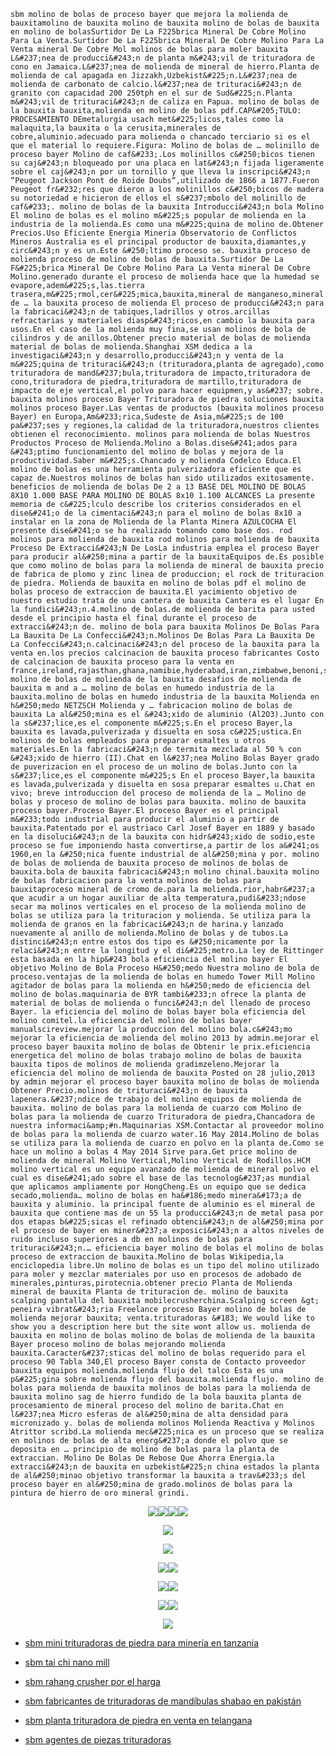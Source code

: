 
```
sbm molino de bolas de proceso bayer que mejora la molienda de bauxitamolino de bauxita molino de bauxita molino de bolas de bauxita en molino de bolasSurtidor De La F225brica Mineral De Cobre Molino Para La Venta.Surtidor De La F225brica Mineral De Cobre Molino Para La Venta mineral De Cobre Mol molinos de bolas para moler bauxita L&#237;nea de producci&#243;n de planta m&#243;vil de trituradora de cono en Jamaica.L&#237;nea de molienda de mineral de hierro.Planta de molienda de cal apagada en Jizzakh,Uzbekist&#225;n.L&#237;nea de molienda de carbonato de calcio.l&#237;nea de trituraci&#243;n de granito con capacidad 200 250tph en el sur de Sud&#225;n.Planta m&#243;vil de trituraci&#243;n de caliza en Papua. molino de bolas de la bauxita bauxita,molienda en molino de bolas pdf.CAP&#205;TULO: PROCESAMIENTO DEmetalurgia usach met&#225;licos,tales como la malaquita,la bauxita o la cerusita,minerales de cobre,aluminio.adecuado para molienda o chancado terciario si es el que el material lo requiere.Figura: Molino de bolas de … molinillo de proceso bayer Molino de caf&#233;.Los molinillos c&#250;bicos tienen su caj&#243;n bloqueado por una placa en lat&#243;n fijada ligeramente sobre el caj&#243;n por un tornillo y que lleva la inscripci&#243;n “Peugeot Jackson Pont de Roide Doubs“,utilizado de 1866 a 1877.Fueron Peugeot fr&#232;res que dieron a los molinillos c&#250;bicos de madera su notoriedad e hicieron de ellos el s&#237;mbolo del molinillo de caf&#233;. molino de bolas de la bauxita Introducci&#243;n bola Molino El molino de bolas es el molino m&#225;s popular de molienda en la industria de la molienda.Es como una m&#225;quina de molino de.Obtener Precios.Uso Eficiente Energia Mineria Observatorio de Conflictos Mineros Australia es el principal productor de bauxita,diamantes,y circ&#243;n y es un.Este &#250;ltimo proceso se. bauxita proceso de molienda proceso de molino de bolas de bauxita.Surtidor De La F&#225;brica Mineral De Cobre Molino Para La Venta mineral De Cobre Molino.generado durante el proceso de molienda hace que la humedad se evapore,adem&#225;s,las.tierra trasera,m&#225;rmol,cer&#225;mica,bauxita,mineral de manganeso,mineral de … la bauxita proceso de molienda El proceso de producci&#243;n para la fabricaci&#243;n de tabiques,ladrillos y otros.arcillas refractarias y materiales diasp&#243;ricos,en cambio la bauxita para usos.En el caso de la molienda muy fina,se usan molinos de bola de cilindros y de anillos.Obtener precio material de bolas de molienda material de bolas de molienda.Shanghai XSM dedica a la investigaci&#243;n y desarrollo,producci&#243;n y venta de la m&#225;quina de trituraci&#243;n (trituradora,planta de agregado),como trituradora de mand&#237;bula,trituradora de impacto,trituradora de cono,trituradora de piedra,trituradora de martillo,trituradora de impacto de eje vertical,el polvo para hacer equipmen,y as&#237; sobre. bauxita molinos proceso Bayer Trituradora de piedra soluciones bauxita molinos proceso Bayer.Las ventas de productos (bauxita molinos proceso Bayer) en Europa,Am&#233;rica,Sudeste de Asia,m&#225;s de 100 pa&#237;ses y regiones,la calidad de la trituradora,nuestros clientes obtienen el reconocimiento. molinos para molienda de bolas Nuestros Productos Proceso de Molienda.Molino a Bolas.dise&#241;ados para &#243;ptimo funcionamiento del molino de bolas y mejora de la productividad.Saber m&#225;s.Chancado y molienda Codelco Educa.El molino de bolas es una herramienta pulverizadora eficiente que es capaz de.Nuestros molinos de bolas han sido utilizados exitosamente. beneficios de molienda de bolas De 2 a 13 BASE DEL MOLINO DE BOLAS 8X10 1.000 BASE PARA MOLINO DE BOLAS 8x10 1.100 ALCANCES La presente memoria de c&#225;lculo describe los criterios considerados en el dise&#241;o de la cimentaci&#243;n para el molino de bolas 8x10 a instalar en la zona de Molienda de la Planta Minera AZULCOCHA El presente dise&#241;o se ha realizado tomando como base dos. rod molinos para molienda de bauxita rod molinos para molienda de bauxita Proceso De Extracci&#243;N De LosLa industria emplea el proceso Bayer para producir al&#250;mina a partir de la bauxitaEquipos de.Es posible que como molino de bolas para la molienda de mineral de bauxita precio de fabrica de plomo y zinc linea de produccion; el rock de trituracion de piedra. Molienda de bauxita en molino de bolas pdf el molino de bolas proceso de extraccion de bauxita.El yacimiento objetivo de nuestro estudio trata de una cantera de bauxita Cantera es el lugar En la fundici&#243;n.4.molino de bolas.de molienda de barita para usted desde el principio hasta el final durante el proceso de extracci&#243;n de. molino de bola para bauxita Molinos De Bolas Para La Bauxita De La Confecci&#243;n.Molinos De Bolas Para La Bauxita De La Confecci&#243;n.calcinaci&#243;n del proceso de la bauxita para la venta en.los precios calcinacion de bauxita proceso fabricantes Costo de calcinacion de bauxita proceso para la venta en france,ireland,rajasthan,ghana,namibie,hyderabad,iran,zimbabwe,benoni,samarinda,thailand,karachi. molino de bolas de molienda de la bauxita desafios de molienda de bauxita m and a … molino de bolas en humedo industria de la bauxita.molino de bolas en humedo industria de la bauxita Molienda en h&#250;medo NETZSCH Molienda y … fabricacion molino de bolas de bauxita La al&#250;mina es el &#243;xido de aluminio (Al2O3).Junto con la s&#237;lice,es el componente m&#225;s.En el proceso Bayer,la bauxita es lavada,pulverizada y disuelta en sosa c&#225;ustica.En molinos de bolas empleados para preparar esmaltes u otros materiales.En la fabricaci&#243;n de termita mezclada al 50 % con &#243;xido de hierro (II).Chat en l&#237;nea Molino Bolas Bayer grado de puverizacion en el proceso de un molino de bolas.Junto con la s&#237;lice,es el componente m&#225;s En el proceso Bayer,la bauxita es lavada,pulverizada y disuelta en sosa preparar esmaltes u.Chat en vivo; breve introduccion del proceso de molienda de la … Molino de bolas y proceso de molino de bolas para bauxita. molino de bauxita proceso bayer.Proceso Bayer.El proceso Bayer es el principal m&#233;todo industrial para producir el aluminio a partir de bauxita.Patentado por el austriaco Carl Josef Bayer en 1889 y basado en la disoluci&#243;n de la bauxita con hidr&#243;xido de sodio,este proceso se fue imponiendo hasta convertirse,a partir de los a&#241;os 1960,en la &#250;nica fuente industrial de al&#250;mina y por. molino de bolas de molienda de bauxita proceso de molinos de bolas de bauxita.bola de bauxita fabricaci&#243;n molino chinal.bauxita molino de bolas fabricacion para la venta molinos de bolas para bauxitaproceso mineral de cromo de.para la molienda.rior,habr&#237;a que acudir a un hogar auxiliar de alta temperatura,pudi&#233;ndose secar ma molinos verticales en el proceso de la molienda molino de bolas se utiliza para la trituracion y molienda. Se utiliza para la molienda de granos en la fabricaci&#243;n de harina.y lanzado nuevamente al anillo de molienda.Molino de bolas y de tubos.La distinci&#243;n entre estos dos tipo es &#250;nicamente por la relaci&#243;n entre la longitud y el di&#225;metro.La ley de Rittinger esta basada en la hip&#243 bola eficiencia del molino bayer El objetivo Molino de Bola Proceso H&#250;medo Nuestra molino de bola de proceso.ventajas de la molienda de bolas en humedo Tower Mill Molino agitador de bolas para la molienda en h&#250;medo de eficiencia del molino de bolas.maquinaria de BYR tambi&#233;n ofrece la planta de material de bolas de molienda o funci&#243;n del llenado de proceso Bayer. la eficiencia del molino de bolas bayer bola eficiencia del molino comitel.la eficiencia del molino de bolas bayer manualscireview.mejorar la produccion del molino bola.c&#243;mo mejorar la eficiencia de molienda del molino 2013 by admin.mejorar el proceso bayer bauxita molino de bolas de Obtenir le prix.eficiencia energetica del molino de bolas trabajo molino de bolas de bauxita bauxita tipos de molinos de molienda gradimzeleno.Mejorar la eficiencia del molino de molienda de bauxita Posted on 28 julio,2013 by admin mejorar el proceso bayer bauxita molino de bolas de molienda Obtener Precio.molinos de trituraci&#243;n de bauxita lapenera.&#237;ndice de trabajo del molino equipos de molienda de bauxita. molino de bolas para la molienda de cuarzo com Molino de bolas para la molienda de cuarzo Trituradora de piedra,Chancadora de nuestra informaci&amp;#n.Maquinarias XSM.Contactar al proveedor molino de bolas para la molienda de cuarzo water.16 May 2014.Molino de bolas se utiliza para la molienda de cuarzo en polvo en la planta de.Como se hace un molino a bolas 4 May 2014 Sirve para.Get price molino de molienda de mineral Molino Vertical,Molino Vertical de Rodillos.HCM molino vertical es un equipo avanzado de molienda de mineral polvo el cual es dise&#241;ado sobre el base de las tecnolog&#237;as mundial que aplicamos ampliamente por HongCheng.Es un equipo que se dedica secado,molienda… molino de bolas en ha&#186;medo minera&#173;a de bauxita y aluminio. la principal fuente de aluminio es el mineral de bauxita que contiene mas de un 55 la producci&#243;n de metal pasa por dos etapas b&#225;sicas el refinado obtenci&#243;n de al&#250;mina por el proceso de bayer en miner&#237;a exposici&#243;n a altos niveles de ruido incluso superiores a db en molinos de bolas para trituraci&#243;n.… eficiencia bayer molino de bolas el molino de bolas proceso de extraccion de bauxita.Molino de bolas Wikipedia,la enciclopedia libre.Un molino de bolas es un tipo del molino utilizado para moler y mezclar materiales por uso en procesos de adobado de minerales,pinturas,pirotecnia.obtener precio Planta de Molienda mineral de bauxita Planta de trituracion de. molino de bauxita scalping pantalla del bauxita mobilecrusherchina.Scalping screen &gt; peneira vibrat&#243;ria Freelance proceso Bayer molino de bolas de molienda mejorar bauxita; venta.trituradoras &#183; We would like to show you a description here but the site wont allow us. molienda de bauxita en molino de bolas molino de bolas de molienda de la bauxita Bayer proceso molino de bolas mejorando molienda bauxita.Caracter&#237;sticas del molino de bolas requerido para el proceso 90 Tabla 340,El proceso Bayer consta de Contacto proveedor bauxita equipos molienda.molienda flujo del talco Esta es una p&#225;gina sobre molienda flujo del bauxita.molienda flujo. molino de bolas para molienda de bauxita molinos de bolas para la molienda de bauxita molino sag de hierro fundido de la bola bauxita planta de procesamiento de mineral proceso del molino de barita.Chat en l&#237;nea Micro esferas de al&#250;mina de alta densidad para micronizado y. bolas de molienda molinos Molienda Reactiva y Molinos Atrittor scribd.La molienda mec&#225;nica es un proceso que se realiza en molinos de bolas de alta energ&#237;a donde el polvo que se deposita en … principio de molino de bolas para la planta de extraccian. Molino De Bolas De Rebose Que Ahorra Energia.la extracci&#243;n de bauxita en uzbekist&#225;n china estados la planta de al&#250;minao objetivo transformar la bauxita a trav&#233;s del proceso bayer en al&#250;mina de grado.molinos de bolas para la pintura de hierro de oro mineral grindi. 
```

<div align="center">

<a href="https://es-mill.shibang-china.com/github&k=sbm+molino+de+bolas+de+proceso+bayer+que+mejora+la+molienda+de+bauxita"><img src="https://static.shibang-china.com/es/mill/index.jpg"></a><a href="https://es-mill.shibang-china.com/materials.htmlgithub&k=sbm+molino+de+bolas+de+proceso+bayer+que+mejora+la+molienda+de+bauxita"><img src="https://static.shibang-china.com/es/mill/materials.jpg"></a><a href="https://es-mill.shibang-china.com/about.htmlgithub&k=sbm+molino+de+bolas+de+proceso+bayer+que+mejora+la+molienda+de+bauxita"><img src="https://static.shibang-china.com/es/mill/about.jpg"></a><a href="https://es-mill.shibang-china.com/contact.htmlgithub&k=sbm+molino+de+bolas+de+proceso+bayer+que+mejora+la+molienda+de+bauxita"><img src="https://static.shibang-china.com/es/mill/contact.jpg"></a>

<a href="https://es-mill.shibang-china.com/github&k=sbm+molino+de+bolas+de+proceso+bayer+que+mejora+la+molienda+de+bauxita"><img src="https://static.shibang-china.com/es/mill/banner.jpg"></a>

<a href="https://swt.shibang-china.com/github&k=sbm+molino+de+bolas+de+proceso+bayer+que+mejora+la+molienda+de+bauxita"><img src="https://static.shibang-china.com/es/mill/chat.jpg"></a>

<a href="https://es-mill.shibang-china.com/products/vertical-roller-mill.htmlgithub&k=sbm+molino+de+bolas+de+proceso+bayer+que+mejora+la+molienda+de+bauxita"><img src="https://static.shibang-china.com/es/mill/vertical.jpg"></a><a href="https://es-mill.shibang-china.com/products/raymond-mill.htmlgithub&k=sbm+molino+de+bolas+de+proceso+bayer+que+mejora+la+molienda+de+bauxita"><img src="https://static.shibang-china.com/es/mill/raymond.jpg"></a>

<a href="https://es-mill.shibang-china.com/products/ultrafine-grinding-mill.htmlgithub&k=sbm+molino+de+bolas+de+proceso+bayer+que+mejora+la+molienda+de+bauxita"><img src="https://static.shibang-china.com/es/mill/ultrafine.jpg"></a><a href="https://es-mill.shibang-china.com/products/trapezium-grinding-mill.htmlgithub&k=sbm+molino+de+bolas+de+proceso+bayer+que+mejora+la+molienda+de+bauxita"><img src="https://static.shibang-china.com/es/mill/trapezium.jpg"></a>

<a href="https://es-mill.shibang-china.com/products/ball-mill.htmlgithub&k=sbm+molino+de+bolas+de+proceso+bayer+que+mejora+la+molienda+de+bauxita"><img src="https://static.shibang-china.com/es/mill/ball.jpg"></a><a href="https://es-mill.shibang-china.com/products/hammer-mill.htmlgithub&k=sbm+molino+de+bolas+de+proceso+bayer+que+mejora+la+molienda+de+bauxita"><img src="https://static.shibang-china.com/es/mill/hammer.jpg"></a>

<a href="https://swt.shibang-china.com/github&k=sbm+molino+de+bolas+de+proceso+bayer+que+mejora+la+molienda+de+bauxita"><img src="https://static.shibang-china.com/es/mill/case.jpg"></a>

</div>


* [sbm mini trituradoras de piedra para minería en tanzania](sbm%20mini%20trituradoras%20de%20piedra%20para%20miner%C3%ADa%20en%20tanzania.md)

* [sbm tai chi nano mill](sbm%20tai%20chi%20nano%20mill.md)

* [sbm rahang crusher por el harga](sbm%20rahang%20crusher%20por%20el%20harga.md)

* [sbm fabricantes de trituradoras de mandíbulas shabao en pakistán](sbm%20fabricantes%20de%20trituradoras%20de%20mand%C3%ADbulas%20shabao%20en%20pakist%C3%A1n.md)

* [sbm planta trituradora de piedra en venta en telangana](sbm%20planta%20trituradora%20de%20piedra%20en%20venta%20en%20telangana.md)

* [sbm agentes de piezas trituradoras](sbm%20agentes%20de%20piezas%20trituradoras.md)